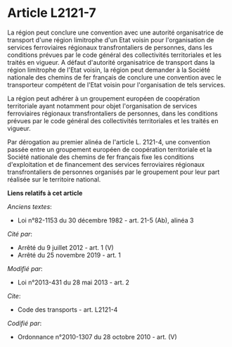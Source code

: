 # Article L2121-7

La région peut conclure une convention avec une autorité organisatrice de transport d'une région limitrophe d'un Etat voisin
pour l'organisation de services ferroviaires régionaux transfrontaliers de personnes, dans les conditions prévues par le code
général des collectivités territoriales et les traités en vigueur. A défaut d'autorité organisatrice de transport dans la
région limitrophe de l'Etat voisin, la région peut demander à la Société nationale des chemins de fer français de conclure
une convention avec le transporteur compétent de l'Etat voisin pour l'organisation de tels services. 

La région peut adhérer à un groupement européen de coopération territoriale ayant notamment pour objet l'organisation de
services ferroviaires régionaux transfrontaliers de personnes, dans les conditions prévues par le code général des
collectivités territoriales et les traités en vigueur. 

Par dérogation au premier alinéa de l'article L. 2121-4, une convention passée entre un groupement européen de coopération
territoriale et la Société nationale des chemins de fer français fixe les conditions d'exploitation et de financement des
services ferroviaires régionaux transfrontaliers de personnes organisés par le groupement pour leur part réalisée sur le
territoire national.

**Liens relatifs à cet article**

_Anciens textes_:

  - Loi n°82-1153 du 30 décembre 1982 - art. 21-5 (Ab), alinéa 3

_Cité par_:

  - Arrêté du 9 juillet 2012 - art. 1 (V)
  - Arrêté du 25 novembre 2019 - art. 1

_Modifié par_:

  - Loi n°2013-431 du 28 mai 2013 - art. 2

_Cite_:

  - Code des transports - art. L2121-4

_Codifié par_:

  - Ordonnance n°2010-1307 du 28 octobre 2010 - art. (V)
